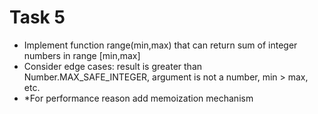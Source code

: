 # Task 5
* Implement function range(min,max) that can return sum of integer numbers in range [min,max]
* Consider edge cases: result is greater than Number.MAX_SAFE_INTEGER, argument is not a number, min > max, etc.
* *For performance reason add memoization mechanism
